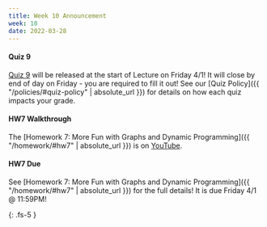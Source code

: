 ```yaml
---
title: Week 10 Announcement
week: 10
date: 2022-03-28
---
```


#### Quiz 9
[Quiz 9](https://forms.gle/uY8dZFPenjtN9JF18) will be released at the start of Lecture on Friday 4/1! It will close by end of day on Friday - you are required to fill it out! See our [Quiz Policy]({{ "/policies/#quiz-policy" | absolute_url }}) for details on how each quiz impacts your grade.


#### HW7 Walkthrough
The [Homework 7: More Fun with Graphs and Dynamic Programming]({{ "/homework/#hw7" | absolute_url }}) is on [YouTube](https://youtu.be/ooh60B9Bv0s).


#### HW7 Due
See [Homework 7: More Fun with Graphs and Dynamic Programming]({{ "/homework/#hw7" | absolute_url }}) for the full details! It is due Friday 4/1 @ 11:59PM!



{: .fs-5 }